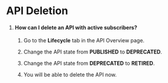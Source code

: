 # API Deletion

1.  #### How can I delete an API with active subscribers?

    1.  Go to the **Lifecycle** tab in the API Overview page.

    2.  Change the API state from **PUBLISHED** to **DEPRECATED**.  

    3.  Change the API state from **DEPRECATED** to **RETIRED**.  
        
    4.  You will be able to delete the API now.

